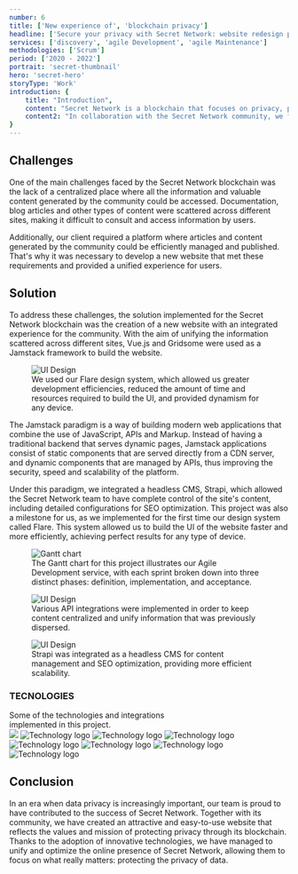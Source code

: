 ```yaml
---
number: 6
title: ['New experience of', 'blockchain privacy']
headline: ['Secure your privacy with Secret Network: website redesign powered', 'by Jamstack and the debut of our Flare design system.']
services: ['discovery', 'agile Development', 'agile Maintenance']
methodologies: ['Scrum']
period: ['2020 - 2022']
portrait: 'secret-thumbnail'
hero: 'secret-hero'
storyType: 'Work'
introduction: {
    title: "Introduction",
    content: "Secret Network is a blockchain that focuses on privacy, providing users with the ability to keep their data under control.",
    content2: "In collaboration with the Secret Network community, we face the challenge of creating a new brand and website that reflects the values and principles that the organization defends, giving users complete control over the experience they want to have when using Secret Network."
}
---
```


<div>
    <h2>Challenges</h2>
    <p>One of the main challenges faced by the Secret Network blockchain was the lack of a centralized place where all the information and valuable content generated by the community could be accessed. Documentation, blog articles and other types of content were scattered across different sites, making it difficult to consult and access information by users.</p>
    <p>Additionally, our client required a platform where articles and content generated by the community could be efficiently managed and published. That's why it was necessary to develop a new website that met these requirements and provided a unified experience for users.</p>
</div>
<div>
    <h2>Solution</h2>
    <p>To address these challenges, the solution implemented for the Secret Network blockchain was the creation of a new website with an integrated experience for the community. With the aim of unifying the information scattered across different sites, Vue.js and Gridsome were used as a Jamstack framework to build the website.</p>
</div>
<div>
    <figure>
        <img src="/work/secret-figure1.jpg" alt="UI Design"/>
        <figcaption class="story_story__mainContent__caption__IQRnS">We used our Flare design system, which allowed us greater development efficiencies, reduced the amount of time and resources required to build the UI, and provided dynamism for any device.</figcaption>
    </figure>    
</div>
<div>
    <p>The Jamstack paradigm is a way of building modern web applications that combine the use of JavaScript, APIs and Markup. Instead of having a traditional backend that serves dynamic pages, Jamstack applications consist of static components that are served directly from a CDN server, and dynamic components that are managed by APIs, thus improving the security, speed and scalability of the platform.</p>
    <p>Under this paradigm, we integrated a headless CMS, Strapi, which allowed the Secret Network team to have complete control of the site's content, including detailed configurations for SEO optimization. This project was also a milestone for us, as we implemented for the first time our design system called Flare. This system allowed us to build the UI of the website faster and more efficiently, achieving perfect results for any type of device.</p>
</div>
<div class="story_story__mainContent__gantt__TErEp">
    <figure>
        <img src="/work/project-chart-en--double.jpg" alt="Gantt chart"/>
        <figcaption class="story_story__mainContent__caption__IQRnS">The Gantt chart for this project illustrates our Agile Development service, with each sprint broken down into three distinct phases: definition, implementation, and acceptance.</figcaption>
    </figure>
</div>
<div>
    <figure>
        <img src="/work/secret-figure2.jpg" alt="UI Design"/>
        <figcaption class="story_story__mainContent__caption__IQRnS">Various API integrations were implemented in order to keep content centralized and unify information that was previously dispersed.</figcaption>
    </figure>    
</div>
<div>
    <figure>
        <img src="/work/secret-figure3.jpg" alt="UI Design"/>
        <figcaption class="story_story__mainContent__caption__IQRnS">Strapi was integrated as a headless CMS for content management and SEO optimization, providing more efficient scalability.</figcaption>
    </figure>    
</div>
<div class="story_story__mainContent__technologies__v5XXm">
    <div>
        <h3>TECNOLOGIES</h3>
        <span>Some of the technologies and integrations<br/>implemented in this project.</span>
    </div>   
    <div class="story_story__mainContent__technologies__images__6NSg5">
        <div>
        <img src="/technologies/html.svg"/>
            <img src="/technologies/css.svg" alt="Technology logo"/>
            <img src="/technologies/javascript.svg" alt="Technology logo"/>
            <img src="/technologies/typescript.svg" alt="Technology logo"/>
        </div>
        <div>
            <img src="/technologies/vue.svg" alt="Technology logo"/>
            <img src="/technologies/gridsom.svg" alt="Technology logo"/>
            <img src="/technologies/github.svg" alt="Technology logo"/>
            <img src="/technologies/strapi.svg" class="story_story__mainContent__technologies__images__large__KxVD1" alt="Technology logo"/>
        </div>
    </div>     
</div>
<div>
    <h2>Conclusion</h2>
    <p>In an era when data privacy is increasingly important, our team is proud to have contributed to the success of Secret Network. Together with its community, we have created an attractive and easy-to-use website that reflects the values and mission of protecting privacy through its blockchain. Thanks to the adoption of innovative technologies, we have managed to unify and optimize the online presence of Secret Network, allowing them to focus on what really matters: protecting the privacy of data.</p>
</div>